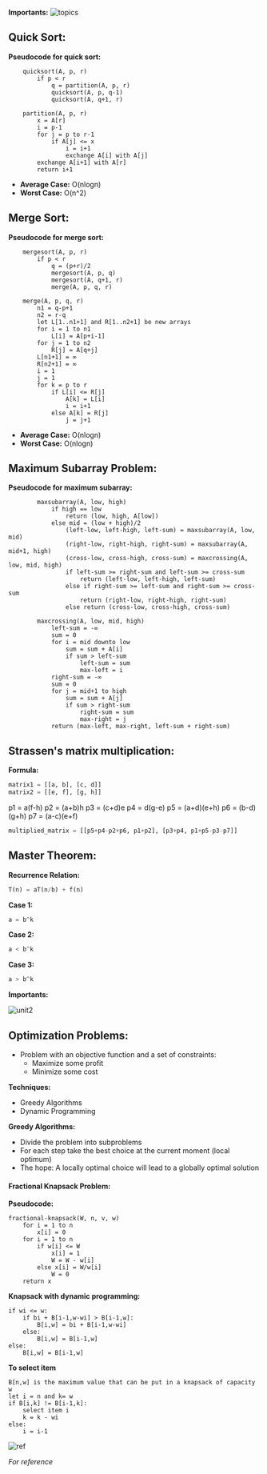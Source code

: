 **Importants:**
![topics](https://cdn.discordapp.com/attachments/915830242692718633/1089522073283596408/image.png)

## Quick Sort:
**Pseudocode for quick sort:**
    
        quicksort(A, p, r)
            if p < r
                q = partition(A, p, r)
                quicksort(A, p, q-1)
                quicksort(A, q+1, r)
    
        partition(A, p, r)
            x = A[r]
            i = p-1
            for j = p to r-1
                if A[j] <= x
                    i = i+1
                    exchange A[i] with A[j]
            exchange A[i+1] with A[r]
            return i+1
* **Average Case:** O(nlogn)
* **Worst Case:** O(n^2)

## Merge Sort:
**Pseudocode for merge sort:**

        mergesort(A, p, r)
            if p < r
                q = (p+r)/2
                mergesort(A, p, q)
                mergesort(A, q+1, r)
                merge(A, p, q, r)
    
        merge(A, p, q, r)
            n1 = q-p+1
            n2 = r-q
            let L[1..n1+1] and R[1..n2+1] be new arrays
            for i = 1 to n1
                L[i] = A[p+i-1]
            for j = 1 to n2
                R[j] = A[q+j]
            L[n1+1] = ∞
            R[n2+1] = ∞
            i = 1
            j = 1
            for k = p to r
                if L[i] <= R[j]
                    A[k] = L[i]
                    i = i+1
                else A[k] = R[j]
                    j = j+1

* **Average Case:** O(nlogn)
* **Worst Case:** O(nlogn)

## Maximum Subarray Problem:
**Pseudocode for maximum subarray:**

            maxsubarray(A, low, high)
                if high == low
                    return (low, high, A[low])
                else mid = (low + high)/2
                    (left-low, left-high, left-sum) = maxsubarray(A, low, mid)
                    (right-low, right-high, right-sum) = maxsubarray(A, mid+1, high)
                    (cross-low, cross-high, cross-sum) = maxcrossing(A, low, mid, high)
                    if left-sum >= right-sum and left-sum >= cross-sum
                        return (left-low, left-high, left-sum)
                    else if right-sum >= left-sum and right-sum >= cross-sum
                        return (right-low, right-high, right-sum)
                    else return (cross-low, cross-high, cross-sum)
        
            maxcrossing(A, low, mid, high)
                left-sum = -∞
                sum = 0
                for i = mid downto low
                    sum = sum + A[i]
                    if sum > left-sum
                        left-sum = sum
                        max-left = i
                right-sum = -∞
                sum = 0
                for j = mid+1 to high
                    sum = sum + A[j]
                    if sum > right-sum
                        right-sum = sum
                        max-right = j
                return (max-left, max-right, left-sum + right-sum)

## Strassen's matrix multiplication:

**Formula:**
```py
matrix1 = [[a, b], [c, d]]
matrix2 = [[e, f], [g, h]]
```
p1 = a(f-h)
p2 = (a+b)h
p3 = (c+d)e
p4 = d(g-e)
p5 = (a+d)(e+h)
p6 = (b-d)(g+h)
p7 = (a-c)(e+f) 

```py
multiplied_matrix = [[p5+p4-p2+p6, p1+p2], [p3+p4, p1+p5-p3-p7]]
```
## Master Theorem:
**Recurrence Relation:**
```py
T(n) = aT(n/b) + f(n)
```
**Case 1:**
```py
a = b^k
```
**Case 2:**
```py
a < b^k
```
**Case 3:**
```py
a > b^k
```

**Importants:**

![unit2](https://media.discordapp.net/attachments/915830242692718633/1089531760116772934/image.png?width=581&height=683)

## Optimization Problems:

* Problem with an objective function and a set of constraints:
    * Maximize some profit 
    * Minimize some cost
  
**Techniques:**
* Greedy Algorithms
* Dynamic Programming
  
**Greedy Algorithms:**
* Divide the problem into subproblems
* For each step take the best choice at the current moment (local optimum)
* The hope: A locally optimal choice will lead to a globally optimal solution

#### Fractional Knapsack Problem:
**Pseudocode:**
```
fractional-knapsack(W, n, v, w)
    for i = 1 to n
        x[i] = 0
    for i = 1 to n
        if w[i] <= W
            x[i] = 1
            W = W - w[i]
        else x[i] = W/w[i]
            W = 0
    return x
```
**Knapsack with dynamic programming:**

```
if wi <= w:
    if bi + B[i-1,w-wi] > B[i-1,w]:
        B[i,w] = bi + B[i-1,w-wi]
    else:
        B[i,w] = B[i-1,w]
else:
    B[i,w] = B[i-1,w]
```
**To select item**
```
B[n,w] is the maximum value that can be put in a knapsack of capacity w
let i = n and k= w
if B[i,k] != B[i-1,k]:
    select item i
    k = k - wi
else:
    i = i-1
```
![ref](https://media.discordapp.net/attachments/915850002453114911/1089543580885979187/image.png?width=773&height=683)

*For reference*

